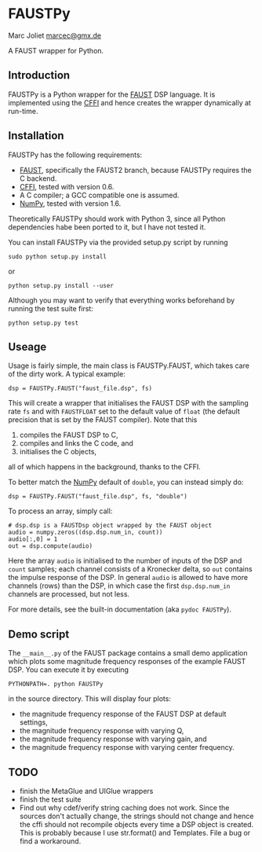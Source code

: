 # FAUSTPy
Marc Joliet <marcec@gmx.de>

A FAUST wrapper for Python.

## Introduction

FAUSTPy is a Python wrapper for the [FAUST](http://faust.grame.fr/) DSP
language. It is implemented using the [CFFI](https://cffi.readthedocs.org/) and
hence creates the wrapper dynamically at run-time.

## Installation

FAUSTPy has the following requirements:

- [FAUST](http://faust.grame.fr/), specifically the FAUST2 branch, because
  FAUSTPy requires the C backend.
- [CFFI](https://cffi.readthedocs.org/), tested with version 0.6.
- A C compiler; a GCC compatible one is assumed.
- [NumPy](http://numpy.scipy.org/), tested with version 1.6.

Theoretically FAUSTPy should work with Python 3, since all Python dependencies
habe been ported to it, but I have not tested it.

You can install FAUSTPy via the provided setup.py script by running

    sudo python setup.py install

or

    python setup.py install --user

Although you may want to verify that everything works beforehand by running the
test suite first:

    python setup.py test

## Useage

Usage is fairly simple, the main class is FAUSTPy.FAUST, which takes care of the
dirty work.  A typical example:

    dsp = FAUSTPy.FAUST("faust_file.dsp", fs)

This will create a wrapper that initialises the FAUST DSP with the sampling rate
`fs` and with `FAUSTFLOAT` set to the default value of `float` (the default
precision that is set by the FAUST compiler).  Note that this

1. compiles the FAUST DSP to C,
2. compiles and links the C code, and
3. initialises the C objects,

all of which happens in the background, thanks to the CFFI.

To better match the [NumPy](http://numpy.scipy.org/) default of `double`, you
can instead simply do:

    dsp = FAUSTPy.FAUST("faust_file.dsp", fs, "double")

To process an array, simply call:

    # dsp.dsp is a FAUSTDsp object wrapped by the FAUST object
    audio = numpy.zeros((dsp.dsp.num_in, count))
    audio[:,0] = 1
    out = dsp.compute(audio)

Here the array `audio` is initialised to the number of inputs of the DSP and
`count` samples; each channel consists of a Kronecker delta, so `out` contains
the impulse response of the DSP.  In general `audio` is allowed to have more
channels (rows) than the DSP, in which case the first `dsp.dsp.num_in` channels
are processed, but not less.

For more details, see the built-in documentation (aka `pydoc FAUSTPy`).

## Demo script

The `__main__.py` of the FAUST package contains a small demo application which
plots some magnitude frequency responses of the example FAUST DSP.  You can
execute it by executing

    PYTHONPATH=. python FAUSTPy

in the source directory.  This will display four plots:

- the magnitude frequency response of the FAUST DSP at default settings,
- the magnitude frequency response with varying Q,
- the magnitude frequency response with varying gain, and
- the magnitude frequency response with varying center frequency.

## TODO

- finish the MetaGlue and UIGlue wrappers
- finish the test suite
- Find out why cdef/verify string caching does not work.  Since the sources don't
  actually change, the strings should not change and hence the cffi should not
  recompile objects every time a DSP object is created.  This is probably
  because I use str.format() and Templates.  File a bug or find a workaround.
